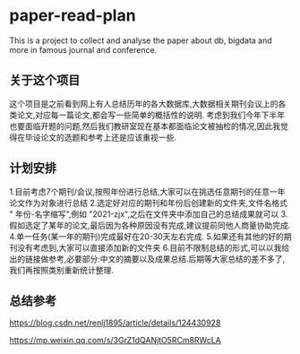# paper-read-plan
This is a project to collect and analyse the paper about db, bigdata and more in famous journal and conference.

## 关于这个项目
这个项目是之前看到网上有人总结历年的各大数据库,大数据相关期刊会议上的各类论文,对应每一篇论文,都会写一些简单的概括性的说明. 考虑到我们今年下半年也要面临开题的问题,然后我们教研室现在基本都面临论文被抽检的情况,因此我觉得在毕设论文的选题和参考上还是应该重视一些.

## 计划安排
1.目前考虑7个期刊/会议,按照年份进行总结,大家可以在挑选任意期刊的任意一年论文作为对象进行总结
2.选定好对应的期刊和年份后创建新的文件夹,文件名格式 " 年份-名字缩写",例如 "2021-zjx",之后在文件夹中添加自己的总结成果就可以
3.假如选定了某年的论文,最后因为各种原因没有完成,建议提前同他人商量协助完成.
4.单一任务(某一年的期刊)完成最好在20-30天左右完成.
5.如果还有其他的好的期刊没有考虑到,大家可以直接添加新的文件夹
6.目前不限制总结的形式,可以以我给出的链接做参考,必要部分:中文的摘要以及成果总结.后期等大家总结的差不多了,我们再按照类别重新统计整理.

## 总结参考
https://blog.csdn.net/renlj1895/article/details/124430928

https://mp.weixin.qq.com/s/3GrZ1dQANjtO5RCm8RWcLA
